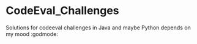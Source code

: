 # CodeEval_Challenges
Solutions for codeeval challenges in Java and maybe Python depends on my mood :godmode:

